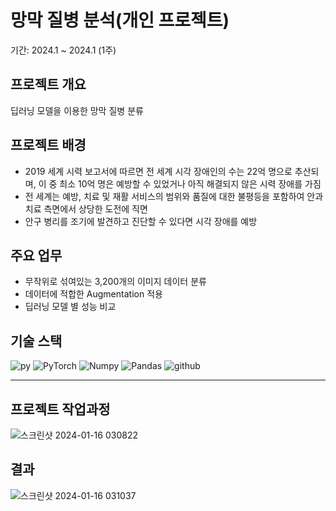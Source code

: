# 망막 질병 분석(개인 프로젝트)
기간: 2024.1 ~ 2024.1 (1주)

## 프로젝트 개요 
딥러닝 모델을 이용한 망막 질병 분류 

## 프로젝트 배경
- 2019 세계 시력 보고서에 따르면 전 세계 시각 장애인의 수는 22억 명으로 추산되며, 이 중 최소 10억 명은 예방할 수 있었거나 아직 해결되지 않은 시력 장애를 가짐
- 전 세계는 예방, 치료 및 재활 서비스의 범위와 품질에 대한 불평등을 포함하여 안과 치료 측면에서 상당한 도전에 직면
- 안구 병리를 조기에 발견하고 진단할 수 있다면 시각 장애를 예방

## 주요 업무
- 무작위로 섞여있는 3,200개의 이미지 데이터 분류
- 데이터에 적합한 Augmentation 적용
- 딥러닝 모델 별 성능 비교

## 기술 스택 
![py](https://img.shields.io/badge/Python-3776AB?style=for-the-badge&logo=python&logoColor=white)
![PyTorch](https://img.shields.io/badge/pytorch-EE4C2C?style=for-the-badge&logo=pytorch&logoColor=white)
![Numpy](https://img.shields.io/badge/Numpy-013243?style=for-the-badge&logo=Numpy&logoColor=white)
![Pandas](https://img.shields.io/badge/Pandas-150458?style=for-the-badge&logo=Pandas&logoColor=white)
![github](https://img.shields.io/badge/github-181717?style=for-the-badge&logo=github&logoColor=white)

--- 
## 프로젝트 작업과정

![스크린샷 2024-01-16 030822](https://github.com/satangmu/Retinal_Disease_Classification/assets/148983269/cbf3a86c-48cb-4258-b498-d0b2b36e3299)

## 결과

![스크린샷 2024-01-16 031037](https://github.com/satangmu/Retinal_Disease_Classification/assets/148983269/e02b59fa-62b4-4c64-9f36-961d0b18b66b)

